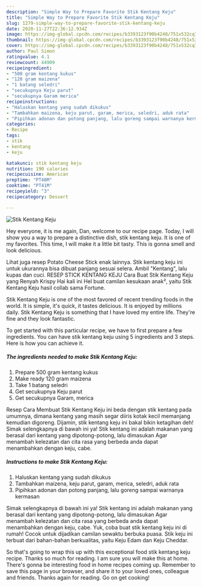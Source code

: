 ```yaml
---
description: "Simple Way to Prepare Favorite Stik Kentang Keju"
title: "Simple Way to Prepare Favorite Stik Kentang Keju"
slug: 1279-simple-way-to-prepare-favorite-stik-kentang-keju
date: 2020-11-27T22:36:12.934Z
image: https://img-global.cpcdn.com/recipes/b3393123f90b4248/751x532cq70/stik-kentang-keju-foto-resep-utama.jpg
thumbnail: https://img-global.cpcdn.com/recipes/b3393123f90b4248/751x532cq70/stik-kentang-keju-foto-resep-utama.jpg
cover: https://img-global.cpcdn.com/recipes/b3393123f90b4248/751x532cq70/stik-kentang-keju-foto-resep-utama.jpg
author: Paul Simon
ratingvalue: 4.1
reviewcount: 44909
recipeingredient:
- "500 gram kentang kukus"
- "120 gram maizena"
- "1 batang seledri"
- "secukupnya Keju parut"
- "secukupnya Garam merica"
recipeinstructions:
- "Haluskan kentang yang sudah dikukus"
- "Tambahkan maizena, keju parut, garam, merica, seledri, aduk rata"
- "Pipihkan adonan dan potong panjang, lalu goreng sampai warnanya kermasan"
categories:
- Recipe
tags:
- stik
- kentang
- keju

katakunci: stik kentang keju 
nutrition: 190 calories
recipecuisine: American
preptime: "PT40M"
cooktime: "PT41M"
recipeyield: "3"
recipecategory: Dessert

---
```



![Stik Kentang Keju](https://img-global.cpcdn.com/recipes/b3393123f90b4248/751x532cq70/stik-kentang-keju-foto-resep-utama.jpg)

Hey everyone, it is me again, Dan, welcome to our recipe page. Today, I will show you a way to prepare a distinctive dish, stik kentang keju. It is one of my favorites. This time, I will make it a little bit tasty. This is gonna smell and look delicious.

Lihat juga resep Potato Cheese Stick enak lainnya. Stik kentang keju ini untuk ukurannya bisa dibuat panjang sesuai selera. Ambil &#34;Kentang&#34;, lalu kupas dan cuci. RESEP STICK KENTANG KEJU Cara Buat Stik Kentang Keju yang Renyah Krispy Hai kali ini Hel buat camilan kesukaan anak², yaitu Stik Kentang Keju hasil collab sama Fortune.

Stik Kentang Keju is one of the most favored of recent trending foods in the world. It is simple, it's quick, it tastes delicious. It is enjoyed by millions daily. Stik Kentang Keju is something that I have loved my entire life. They're fine and they look fantastic.


To get started with this particular recipe, we have to first prepare a few ingredients. You can have stik kentang keju using 5 ingredients and 3 steps. Here is how you can achieve it.

<!--inarticleads1-->

##### The ingredients needed to make Stik Kentang Keju:

1. Prepare 500 gram kentang kukus
1. Make ready 120 gram maizena
1. Take 1 batang seledri
1. Get secukupnya Keju parut
1. Get secukupnya Garam, merica


Resep Cara Membuat Stik Kentang Keju ini beda dengan stik kentang pada umumnya, dimana kentang yang masih segar diiris kotak kecil memanjang kemudian digoreng. Dijamin, stik kentang keju ini bakal bikin ketagihan deh! Simak selengkapnya di bawah ini ya! Stik kentang ini adalah makanan yang berasal dari kentang yang dipotong-potong, lalu dimasukan Agar menambah kelezatan dan cita rasa yang berbeda anda dapat menambahkan dengan keju, cabe. 

<!--inarticleads2-->

##### Instructions to make Stik Kentang Keju:

1. Haluskan kentang yang sudah dikukus
1. Tambahkan maizena, keju parut, garam, merica, seledri, aduk rata
1. Pipihkan adonan dan potong panjang, lalu goreng sampai warnanya kermasan


Simak selengkapnya di bawah ini ya! Stik kentang ini adalah makanan yang berasal dari kentang yang dipotong-potong, lalu dimasukan Agar menambah kelezatan dan cita rasa yang berbeda anda dapat menambahkan dengan keju, cabe. Yuk, coba buat stik kentang keju ini di rumah! Cocok untuk dijadikan camilan sewaktu berbuka puasa. Stik keju ini terbuat dari bahan-bahan berkualitas, yaitu Keju Edam dan Keju Cheddar. 

So that's going to wrap this up with this exceptional food stik kentang keju recipe. Thanks so much for reading. I am sure you will make this at home. There's gonna be interesting food in home recipes coming up. Remember to save this page in your browser, and share it to your loved ones, colleague and friends. Thanks again for reading. Go on get cooking!
